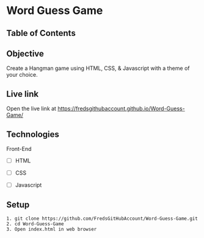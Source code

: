 # Word Guess Game

## Table of Contents 

## Objective 

Create a Hangman game using HTML, CSS, & Javascript with a theme of your choice.  

## Live link
Open the live link at https://fredsgithubaccount.github.io/Word-Guess-Game/ 

## Technologies
Front-End
- [ ] HTML
- [ ] CSS
- [ ] Javascript


## Setup 
```
1. git clone https://github.com/FredsGitHubAccount/Word-Guess-Game.git
2. cd Word-Guess-Game
3. Open index.html in web browser

```